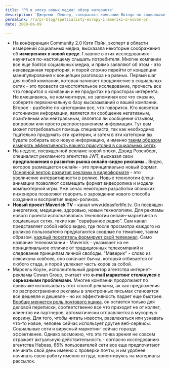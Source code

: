 ```yaml
---
title: 'PR в эпоху новых медиа: обзор интернета'
description: 'Джереми  Пеппер, специалист компании Boingo по социальным сетям и новым медиа рассказывает о том, <strong>как изменилась практическая сторона работы специалиста по PR</strong> в связи с появлением новых медийных структур. Во-первых, необходимо различать средство - то есть блог, twitter, youTube - и стратегию. Недостаточно просто присоединиться к уже существующему сервису, чтобы стать успешным. Все эти нововведения стоит воспринимать лишь как транспортное средство - корабль может доставить вас к берегу, но он не захватит территорию. Если попытаться вкратце определить <a href="http://www.blogwriteforceos.com/blogwrite/2008/06/q-a-with-jeremy.html">базовый элемент новых медиа, то это не аудитория, это сообщество</a>. Прежняя схема "источник-сигнал-аудитория" уже не работает, теперь важны именно процессы обмена информацией, никто больше не воспринимает ее пассивно. Социальные медиа можно использовать для PR компании любой отрасли, здесь важнее внутренняя культура организации, нежели профиль ее работы. Вообще понятие PR, вероятно, скоро исчезнет - потому что уже сейчас невозможно четко отделить его от остальных сфер работы компании, считавшихся чисто внутренними. Вот например вопрос вежливости персонала - это вопрос PR или вопрос корпоративной культуры? Мир становится все более прозрачным, прежнее разделение на начальников и подчиненных, на персонал и клиентов перестает быть эффективным.'
permalink: /ru/pr-blog/spetsialisty-evropy-i-ameriki-o-novom-pr
date: 2008-06-09

---
```


<ul>
<li>На конференции Community 2.0 Кэти Пэйн, эксперт в области измерений социальных медиа, высказала некоторые соображения об <strong>измерениях в новой среде</strong>. Главное в этих исследованиях - научиться по-настоящему слышать потребителя. Многие компании все еще боятся социальных медиа, и прямо заявляют об этом - это неизведанная территория, и порой сложно перейти от концепции манипулирования к концепции разговора на равных. Первый шаг для любой компании, которая начинает продвижение в социальных сетях - это провести самостоятельное исследование, прочесть все что говорится о компании и ее продуктах на просторах интернета. Не вмешиваясь, не комментируя, но запоминая все что сказано, соберите первоначальную базу высказываний о вашей компании. Второе - разбейте по категориям все, что говорится. Кто является источником информации, является ли сообщение негативным, позитивным или нейтральным, является ли сообщение отзывом, вопросом или просто распространением информации.  Тут вам может потребоваться помощь специалиста, так как необходимо тщательно продумать эти критерии, и затем в эти категории вы будете собирать всю новую информацию, и именно <a href="http://www.wearesmarter.org/Blogs/Blogastrout/tabid/1645/BlogID/156/EntryId/1524/Default.aspx">таким образом измерять эффективность вашего присутсвия в социальных сетях</a>. </li>
<li>На неделе, посвященной рекламе новой эпохи, Дэвид Розенберг, специалист рекламного агентства JWT, высказал свои <strong>предположения о развитии рынка онлайн-видео рекламы.</strong>. Видео, которое размещается онлайн - это принципиально новый формат. <a href="http://www.beet.tv/2008/06/next-big-thing.html">Основной вектор развития рекламы в видеоформате</a> - это увеличение интерактивности в ролике. Новые технологии флэш-анимации позволяют совмещать формат видеоролика и модели компьютерной игры. Уже сечас некоторые разработки японских инженеров позволяют говорить о зарождении нового способа создания и восприятия видео-роликов.</li>
<li><strong>Новый проект Maverick TV</strong> - канал www.ideasforlife.tv. Он посвящен энергетике, медицине, здоровью, новым технологиям. Для рекламы нового проекта использовались технологии онлайн-маркетинга в социальных сетях, такие как "сарафанное радио". Сам канал представляет собой набор видео, где после просмотра каждого из роликов пользователю предлагаются сходные по тематике, таким образом, <a href="http://www2.warwick.ac.uk/newsandevents/news/ideasforlifetv_launches_today/">каждый посетитель формирует свой телеканал</a>. Само название телекомпании - Maverick - указывает на ее принципиальное отличие от традиционных телекомпаний и следование принципам личной свободы. "Маверик" - слово из лексикона ковбоев, оно означает бычка, который отбивается от любого стада, и порой увлекает часть коров за собой.</li>
<li>Марсель Коуэн, исполнительный директор агентства интернет-рекламы Cowan Group, считает что <strong>e-mail маркетинг столкнулся с серьезными проблемами.</strong> Многие компании продолжают по привычке использовать этот способ рекламы, ак как предложения по распространению рекламы в электронных письмах становятся все дешевле и дешевле - но их эффективность падает еще быстрее. <a href="http://www.directnews.co.uk/news/online-marketing/newsletters/email-marketing-must-evolve-survive--$1226506.htm">Вообще меняется роль почтового ящика</a>, он остается только для деловой переписки, соответственно все что приходит не от коллег, клиентов ии партнеров, автоматически отправляется в мусорную корзину. Для того, чтобы читать новости, развлекаться или узнавать что-то новое, человек сейчас использует другие веб-сервисы. Социальные сети и вирусный маркетинг сейчас гораздо эффективнее. Однако возможно, что эта точка зрения не совсем отражает актуальную действительность - согласно исследованию агентства Habeas, 65% пользователей сети все еще предпочитают начинать свой день именно с проверки почты, и им удобнее начинать свою работу именно оттуда, ориентируясь на материалы рассылок.</li>
</ul>

